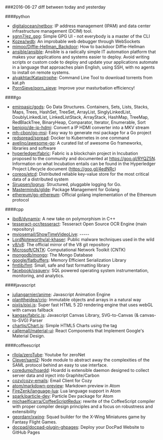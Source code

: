 ###2016-06-27
diff between today and yesterday

####python
* [digitalocean/netbox](https://github.com/digitalocean/netbox): IP address management (IPAM) and data center infrastructure management (DCIM) tool.
* [sgnn7/ez_gpg](https://github.com/sgnn7/ez_gpg): Simple GPG UI - not everybody is a master of the CLI
* [Kozea/wdb](https://github.com/Kozea/wdb): An improbable web debugger through WebSockets
* [mimoo/Diffie-Hellman_Backdoor](https://github.com/mimoo/Diffie-Hellman_Backdoor): How to backdoor Diffie-Hellman
* [ansible/ansible](https://github.com/ansible/ansible): Ansible is a radically simple IT automation platform that makes your applications and systems easier to deploy. Avoid writing scripts or custom code to deploy and update your applications automate in a language that approaches plain English, using SSH, with no agents to install on remote systems.
* [alyakhtar/Katastrophe](https://github.com/alyakhtar/Katastrophe): Command Line Tool to download torrents from kat.ph
* [PornSieve/porn_sieve](https://github.com/PornSieve/porn_sieve): Improve your masturbation efficiency!

####go
* [emirpasic/gods](https://github.com/emirpasic/gods): Go Data Structures. Containers, Sets, Lists, Stacks, Maps, Trees, HashSet, TreeSet, ArrayList, SinglyLinkedList, DoublyLinkedList, LinkedListStack, ArrayStack, HashMap, TreeMap, RedBlackTree, BinaryHeap, Comparator, Iterator, Enumerable, Sort
* [benjojo/de-ip-hdmi](https://github.com/benjojo/de-ip-hdmi): Convert a IP HDMI converter into a MKV stream
* [mh-cbon/go-msi](https://github.com/mh-cbon/go-msi): Easy way to generate msi package for a Go project
* [redspread/spread](https://github.com/redspread/spread): Docker to Kubernetes in one command
* [avelino/awesome-go](https://github.com/avelino/awesome-go): A curated list of awesome Go frameworks, libraries and software
* [hyperledger/fabric](https://github.com/hyperledger/fabric): Fabric is a blockchain project in Incubation proposed to the community and documented at https://goo.gl/RYQZ5N. Information on what Incubation entails can be found in the Hyperledger Project Lifecycle document (https://goo.gl/4edNRc)
* [coreos/etcd](https://github.com/coreos/etcd): Distributed reliable key-value store for the most critical data of a distributed system
* [Sirupsen/logrus](https://github.com/Sirupsen/logrus): Structured, pluggable logging for Go.
* [Masterminds/glide](https://github.com/Masterminds/glide): Package Management for Golang
* [ethereum/go-ethereum](https://github.com/ethereum/go-ethereum): Official golang implementation of the Ethereum protocol

####cpp
* [iboB/dynamix](https://github.com/iboB/dynamix):  A new take on polymorphism in C++
* [tesseract-ocr/tesseract](https://github.com/tesseract-ocr/tesseract): Tesseract Open Source OCR Engine (main repository)
* [myiosemail/ShowTimeVideoLive](https://github.com/myiosemail/ShowTimeVideoLive): -----
* [LordNoteworthy/al-khaser](https://github.com/LordNoteworthy/al-khaser): Public malware techniques used in the wild
* [v8/v8](https://github.com/v8/v8): The official mirror of the V8 git repository
* [Microsoft/CNTK](https://github.com/Microsoft/CNTK): Computational Network Toolkit (CNTK)
* [mongodb/mongo](https://github.com/mongodb/mongo): The Mongo Database
* [google/flatbuffers](https://github.com/google/flatbuffers): Memory Efficient Serialization Library
* [fmtlib/fmt](https://github.com/fmtlib/fmt): Small, safe and fast formatting library
* [facebook/osquery](https://github.com/facebook/osquery): SQL powered operating system instrumentation, monitoring, and analytics.

####javascript
* [juliangarnier/anime](https://github.com/juliangarnier/anime): Javascript Animation Engine
* [planttheidea/crio](https://github.com/planttheidea/crio): Immutable objects and arrays in a natural way
* [pixijs/pixi.js](https://github.com/pixijs/pixi.js): Super fast HTML 5 2D rendering engine that uses webGL with canvas fallback
* [kangax/fabric.js](https://github.com/kangax/fabric.js): Javascript Canvas Library, SVG-to-Canvas (& canvas-to-SVG) Parser
* [chartjs/Chart.js](https://github.com/chartjs/Chart.js): Simple HTML5 Charts using the <canvas> tag
* [callemall/material-ui](https://github.com/callemall/material-ui): React Components that Implement Google's Material Design.

####coffeescript
* [rllola/zeroTube](https://github.com/rllola/zeroTube): Youtube for zeroNet
* [Clever/saml2](https://github.com/Clever/saml2): Node module to abstract away the complexities of the SAML protocol behind an easy to use interface.
* [coredump/hoardd](https://github.com/coredump/hoardd): Hoardd is extensible daemon designed to collect server data and inject into Graphite/Carbon
* [cozy/cozy-emails](https://github.com/cozy/cozy-emails): Email Client for Cozy
* [atom/markdown-preview](https://github.com/atom/markdown-preview): Markdown preview in Atom
* [FireZenk/language-lua](https://github.com/FireZenk/language-lua): Lua language support in Atom
* [spark/particle-dev](https://github.com/spark/particle-dev): Particle Dev package for Atom
* [michaelficarra/CoffeeScriptRedux](https://github.com/michaelficarra/CoffeeScriptRedux):  rewrite of the CoffeeScript compiler with proper compiler design principles and a focus on robustness and extensibility
* [geordanr/xwing](https://github.com/geordanr/xwing): Squad builder for the X-Wing Miniatures game by Fantasy Flight Games.
* [docpad/docpad-plugin-ghpages](https://github.com/docpad/docpad-plugin-ghpages): Deploy your DocPad Website to GitHub Pages
